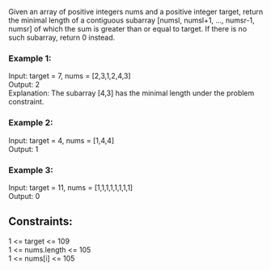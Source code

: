 Given an array of positive integers nums and a positive integer target, return the minimal length of a contiguous subarray [numsl, numsl+1, ..., numsr-1, numsr] of which the sum is greater than or equal to target. If there is no such subarray, return 0 instead.

 

### Example 1:  

Input: target = 7, nums = [2,3,1,2,4,3]  
Output: 2  
Explanation: The subarray [4,3] has the minimal length under the problem constraint.  
### Example 2:  

Input: target = 4, nums = [1,4,4]  
Output: 1  
### Example 3:  

Input: target = 11, nums = [1,1,1,1,1,1,1,1]  
Output: 0  
 

## Constraints:  
 
1 <= target <= 109     
1 <= nums.length <= 105   
1 <= nums[i] <= 105  
